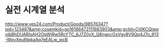 # 실전 시계열 분석
http://www.yes24.com/Product/Goods/98576347?pid=123487&amp;cosemkid=go16166472111683903&amp;gclid=Cj0KCQjwqoibBhDUARIsAH2OpWjRw5RcYTC_6J7Z0vX_Q8ngpcOxVgy8V9Qp4J7o_913-WpvXeu6tpkaAq7eEALw_wcB
